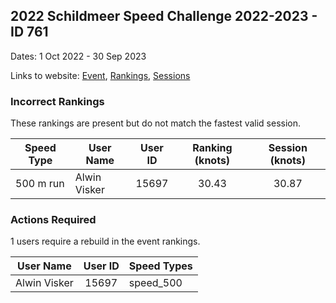 ## 2022 Schildmeer Speed Challenge 2022-2023 - ID 761

Dates: 1 Oct 2022 - 30 Sep 2023

Links to website: [Event](https://www.gps-speedsurfing.com/default.aspx?mnu=event&val=761), [Rankings](https://www.gps-speedsurfing.com/default.aspx?mnu=eventranking&val=761), [Sessions](https://www.gps-speedsurfing.com/default.aspx?mnu=eventsessions&val=761)

### Incorrect Rankings

These rankings are present but do not match the fastest valid session.

| Speed Type | User Name | User ID | Ranking (knots) | Session (knots) |
| ---------- | --------- | :-----: | :-------------: | :-------------: |
| 500 m run | Alwin Visker | 15697 | 30.43 | 30.87 |

### Actions Required

1 users require a rebuild in the event rankings.

| User Name | User ID | Speed Types |
| --------- | :-----: | ----------- |
| Alwin Visker | 15697 | speed_500 |
